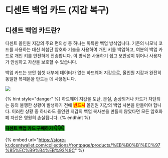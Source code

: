 # 디센트 백업 카드 (지갑 복구)

## 디센트 백업 카드란?

디센트 올인원 지갑의 주요 편의성 중 하나는 독특한 백업 방식입니다. 기존의 니모닉 코드를 사용하는 대신 최첨단 암호화 기술을 사용하여 개인 키를 백업하고, 여분의 백업 카드로 개인 키를 안전하게 전송합니다. 이 방식은 사용하기 쉽고 보안성이 뛰어나 사용자가 안심하고 자산을 보호할 수 있습니다.

백업 카드는 보안 칩셋 내부에 데이터가 없는 하드웨어 지갑으로, 올인원 지갑과 완전히 동일한 복제본을 만드는 데 사용됩니다.

![](../../.gitbook/assets/backupcard01\_en.png)

{% hint style="danger" %}
하드웨어 지갑을 도난, 분실, 손상되거나 카드가 차단되는 등의 불행한 상황이 발생하기 전에 <mark style="color:red;">**반드시**</mark> 올인원 지갑의 백업 사본을 만들어야 합니다. 이러한 상황 중 하나라도 올인원 지갑의 백업 복사본을 만들지 않았다면 모든 암호화폐 자산은 영원히 손실됩니다.
{% endhint %}

<mark style="background-color:green;">**디센트 백업 카드 구매하기  👇👇👇**</mark>

{% embed url="https://store-kr.dcentwallet.com/collections/frontpage/products/%EB%B0%B1%EC%97%85%EC%B9%B4%EB%93%9C" %}

